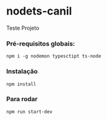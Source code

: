 # nodets-canil
Teste Projeto

### Pré-requisitos globais:
`npm i -g nodemon typesctipt ts-node`

### Instalação
`npm install`

### Para rodar
`npm run start-dev`